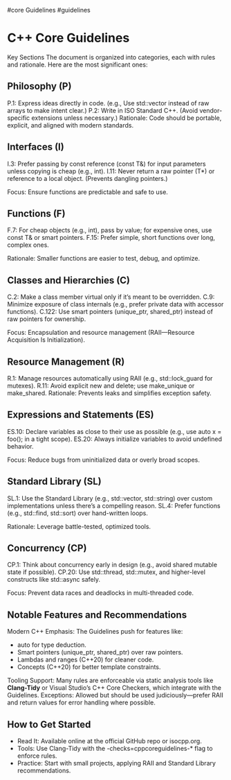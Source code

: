 #core Guidelines
#guidelines

# C++ Core Guidelines

Key Sections
The document is organized into categories, each with rules and rationale. Here are the most significant ones:

## Philosophy (P)

P.1: Express ideas directly in code. (e.g., Use std::vector instead of raw arrays to make intent clear.)
P.2: Write in ISO Standard C++. (Avoid vendor-specific extensions unless necessary.)
Rationale: Code should be portable, explicit, and aligned with modern standards.

## Interfaces (I)

I.3: Prefer passing by const reference (const T&) for input parameters unless copying is cheap (e.g., int).
I.11: Never return a raw pointer (T\*) or reference to a local object. (Prevents dangling pointers.)

Focus: Ensure functions are predictable and safe to use.

## Functions (F)

F.7: For cheap objects (e.g., int), pass by value; for expensive ones, use const T& or smart pointers.
F.15: Prefer simple, short functions over long, complex ones.

Rationale: Smaller functions are easier to test, debug, and optimize.

## Classes and Hierarchies (C)

C.2: Make a class member virtual only if it’s meant to be overridden.
C.9: Minimize exposure of class internals (e.g., prefer private data with accessor functions).
C.122: Use smart pointers (unique_ptr, shared_ptr) instead of raw pointers for ownership.

Focus: Encapsulation and resource management (RAII—Resource Acquisition Is Initialization).

## Resource Management (R)

R.1: Manage resources automatically using RAII (e.g., std::lock_guard for mutexes).
R.11: Avoid explicit new and delete; use make_unique or make_shared.
Rationale: Prevents leaks and simplifies exception safety.

## Expressions and Statements (ES)

ES.10: Declare variables as close to their use as possible (e.g., use auto x = foo(); in a tight scope).
ES.20: Always initialize variables to avoid undefined behavior.

Focus: Reduce bugs from uninitialized data or overly broad scopes.

## Standard Library (SL)

SL.1: Use the Standard Library (e.g., std::vector, std::string) over custom implementations unless there’s a compelling reason.
SL.4: Prefer <algorithm> functions (e.g., std::find, std::sort) over hand-written loops.

Rationale: Leverage battle-tested, optimized tools.

## Concurrency (CP)

CP.1: Think about concurrency early in design (e.g., avoid shared mutable state if possible).
CP.20: Use std::thread, std::mutex, and higher-level constructs like std::async safely.

Focus: Prevent data races and deadlocks in multi-threaded code.

## Notable Features and Recommendations

Modern C++ Emphasis: The Guidelines push for features like:

- auto for type deduction.
- Smart pointers (unique_ptr, shared_ptr) over raw pointers.
- Lambdas and ranges (C++20) for cleaner code.
- Concepts (C++20) for better template constraints.

Tooling Support: Many rules are enforceable via static analysis tools like **Clang-Tidy** or Visual Studio’s C++ Core Checkers, which integrate with the Guidelines.
Exceptions: Allowed but should be used judiciously—prefer RAII and return values for error handling where possible.

## How to Get Started

- Read It: Available online at the official GitHub repo or isocpp.org.
- Tools: Use Clang-Tidy with the -checks=cppcoreguidelines-\* flag to enforce rules.
- Practice: Start with small projects, applying RAII and Standard Library recommendations.
